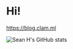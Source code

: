 # Hi!

https://blog.clam.ml

![Sean H's GitHub stats](https://github-readme-stats.vercel.app/api?username=sean0921&show_icons=true&theme=radical)
